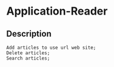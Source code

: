 # Application-Reader
    
## Description
    Add articles to use url web site;
    Delete articles;
    Search articles;
    
    
    
    



